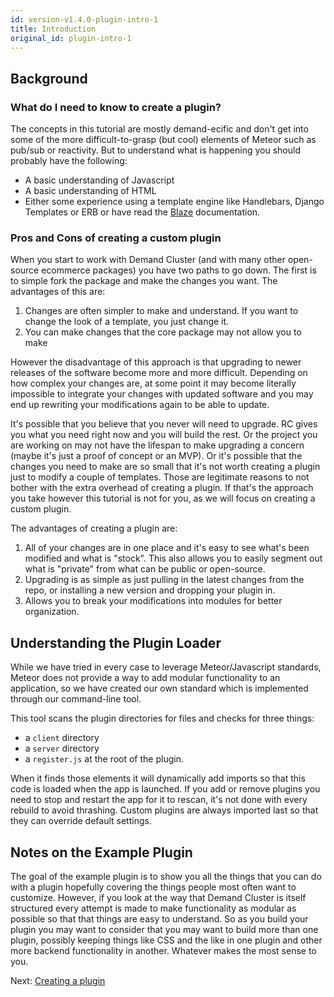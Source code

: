 ```yaml
---
id: version-v1.4.0-plugin-intro-1
title: Introduction
original_id: plugin-intro-1
---
```

    
## Background

### What do I need to know to create a plugin?

The concepts in this tutorial are mostly demand-ecific and don't get into some of the more difficult-to-grasp (but cool)
elements of Meteor such as pub/sub or reactivity. But to understand what is happening you should probably have the following:

* A basic understanding of Javascript
* A basic understanding of HTML
* Either some experience using a template engine like Handlebars, Django Templates or ERB or have read the [Blaze](http://blazejs.org/guide/introduction.html) documentation.

### Pros and Cons of creating a custom plugin

When you start to work with Demand Cluster (and with many other open-source ecommerce packages) you have two paths to go down. The first is to simple fork the package and make the changes you want. The advantages of this are:

1. Changes are often simpler to make and understand. If you want to change the look of a template, you just change it.
1. You can make changes that the core package may not allow you to make

However the disadvantage of this approach is that upgrading to newer releases of the software become more and more difficult. Depending on how complex your changes are, at some point it may become literally impossible to integrate your changes with updated software and you may end up rewriting your modifications again to be able to update.

It's possible that you believe that you never will need to upgrade. RC gives you what you need right now and you will build the rest. Or the project you are working on may not have the lifespan to make upgrading a concern (maybe it's just a proof of concept or an MVP). Or it's possible that the changes you need to make are so small that it's not worth creating a plugin just to modify a couple of templates. Those are legitimate reasons to not bother with the extra overhead of creating a plugin. If that's the approach you take however this tutorial is not for you, as we will focus on creating a custom plugin.

The advantages of creating a plugin are:

1. All of your changes are in one place and it's easy to see what's been modified and what is "stock". This also allows you to easily segment out what is "private" from what can be public or open-source.
1. Upgrading is as simple as just pulling in the latest changes from the repo, or installing a new version and dropping your plugin in.
1. Allows you to break your modifications into modules for better organization.

## Understanding the Plugin Loader

While we have tried in every case to leverage Meteor/Javascript standards, Meteor does not provide a way to add modular
functionality to an application, so we have created our own standard which is implemented through our command-line tool.

This tool scans the plugin directories for files and checks for three things:

* a `client` directory
* a `server` directory
* a `register.js` at the root of the plugin.

When it finds those elements it will dynamically add imports so that this code is loaded when the app is launched.
If you add or remove plugins you need to stop and restart the app for it to rescan, it's not done with every rebuild to
avoid thrashing. Custom plugins are always imported last so that they can override default settings.

## Notes on the Example Plugin

The goal of the example plugin is to show you all the things that you can do with a plugin hopefully covering the things
people most often want to customize. However, if you look at the way that Demand Cluster is itself structured every
attempt is made to make functionality as modular as possible so that that things are easy to understand. So as you build your plugin you may want to consider that you may want to build
more than one plugin, possibly keeping things like CSS and the like in one plugin and other more backend functionality
in another. Whatever makes the most sense to you.

Next: [Creating a plugin](plugin-creating-2.md)
